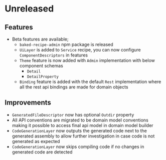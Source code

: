 # Unreleased

## Features

- Beta features are available;
  - `baked-recipe-admin` npm package is released
  - `UiLayer` is added to `Service` recipe, you can now configure
    `ComponentDescriptors` in features
  - `Theme` feature is now added with `Admin` implementation with below
    component schemas
    - `Detail`
    - `DetailProperty`
  - `Binding` feature is added with the default `Rest` implementation where all
    the rest api bindings are made for domain objects

## Improvements

- `GeneratedFileDescriptor` now has optional `Outdir` property
- All API conventions are migrated to be domain model conventions making it
  possible to access final api model in domain model builder
- `CodeGenerationLayer` now outputs the generated code next to the generated
  assembly to allow further investigation in case code is not generated as
  expected
- `CodeGenerationLayer` now skips compiling code if no changes in generated code 
  are detected
